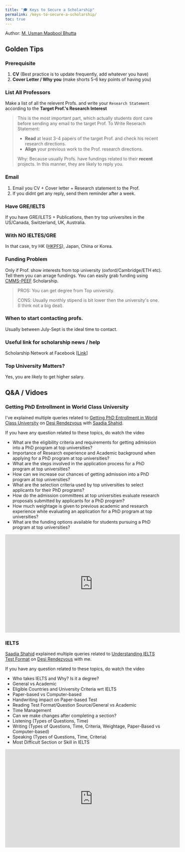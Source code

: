 ```yaml
---
title: "🎓 Keys to Secure a Scholarship"
permalink: /keys-to-secure-a-scholarship/
toc: true
---
```

Author: [M. Usman Maqbool Bhutta](https://usmanmaqbool.github.io/)

## Golden Tips
### Prerequisite

1. **CV** (Best practice is to update frequently, add whatever you have)
2. **Cover Letter / Why you** (make shorts 5-6 key points of having you)

### List All Professors
Make a list of all the relevent Profs. and write your `Research Statement` according to the **Target Prof.'s Research Interest**
> This is the most important part, which actually students dont care before sending any email to the target Prof.
> To Write Reserach Statement:
> * **Read** at least 3-4 papers of the target Prof. and check his recent research directions.
> * **Align** your previous work to the Prof. research directions. 
>
> Why: Because usually Profs. have fundings related to their **recent** projects. In this manner, they are likely to reply you.
 
### Email
1. Email you CV + Cover letter + Research statement to the Prof.
2. If you didnt get any reply, send them reminder after a week.

### Have GRE/IELTS
If you have GRE/ILETS + Publications, then try top universites in the US/Canada, Switzerland, UK, Australia.

### With NO IELTES/GRE
In that case, try HK ([HKPFS](https://cerg1.ugc.edu.hk/hkpfs/index.html)), Japan, China or Korea. 

### Funding Problem
Only if Prof. show interests from top university (oxford/Cambridge/ETH etc). Tell them you can arrage fundings.
You can easily grab funding using [CMMS-PEEF](https://peef.org.pk/cmms) Scholarship.

> PROS: You can get degree from Top university.
> 
> CONS: Usually monthly stipend is bit lower then the university's one. (I think not a big deal).

### When to start contacting profs.
Usually between July-Sept is the ideal time to contact.

### Useful link for scholarship news / help
Scholarship Network at Facebook [[Link](https://www.facebook.com/groups/scholarships.pk)]

### Top University Matters?
Yes, you are likely to get higher salary.


## Q&A / Vidoes

### Getting PhD Entrollment in World Class University
I've explained multiple queries related to [Getting PhD Entrollment in World Class University](https://www.youtube.com/watch?v=EFYEsfkdOp0) on [Desi Rendezvous](https://www.youtube.com/@DesiRendezvous) with [Saadia Shahid](https://www.instagram.com/s.di9shahid/). 

If you have any question related to these topics, do watch the video 

- What are the eligibility criteria and requirements for getting admission into a PhD program at top universities?
- Importance of Research experience and Academic background when applying for a PhD program at top universities?
- What are the steps involved in the application process for a PhD program at top universities?
- How can we increase our chances of getting admission into a PhD program at top universities?
- What are the selection criteria used by top universities to select applicants for their PhD programs?
- How do the admission committees at top universities evaluate research proposals submitted by applicants for a PhD program?
- How much weightage is given to previous academic and research  experience while evaluating an application for a PhD program at top  universities?
- What are the funding options available for students pursuing a PhD program at top universities?

<iframe width="560" height="315" src="https://www.youtube.com/embed/EFYEsfkdOp0" frameborder="0" allow="autoplay; encrypted-media" allowfullscreen></iframe>

### IELTS
[Saadia Shahid](https://www.instagram.com/s.di9shahid/) explained multiple queries related to [Understanding IELTS Test Format](https://www.youtube.com/watch?v=BWpiYJ61Wio) on [Desi Rendezvous](https://www.youtube.com/@DesiRendezvous) with me. 

If you have any question related to these topics, do watch the video 

- Who takes IELTS and Why? Is it a degree?
- General vs Academic
- Eligible Countries and University Criteria wrt IELTS
- Paper-based vs Computer-based
- Handwriting impact on Paper-based Test
- Reading Test Format/Question Source/General vs Academic
- Time Management
- Can we make changes after completing a section?
- Listening (Types of Questions, Time)
- Writing (Types of Questions, Time, Criteria, Weightage, Paper-Based vs Computer-based)           
- Speaking (Types of Questions, Time, Criteria)           
- Most Difficult Section or Skill in IELTS   


<iframe width="560" height="315" src="https://www.youtube.com/embed/BWpiYJ61Wio" frameborder="0" allow="autoplay; encrypted-media" allowfullscreen></iframe>